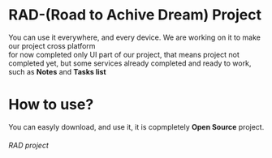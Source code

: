# RAD-(Road to Achive Dream) Project 
<p>You can use it everywhere, and every device. We are working on it to make our project cross platform<br>
for now completed only UI part of our project, that means project not completed yet, but some services already completed and ready to work, such as <b>Notes</b> and <b>Tasks list</b>
</p>

# How to use?
<p>You can easyly download, and use it, it is copmpletely <b>Open Source</b> project.</p>

<h6>RAD project</h6>
